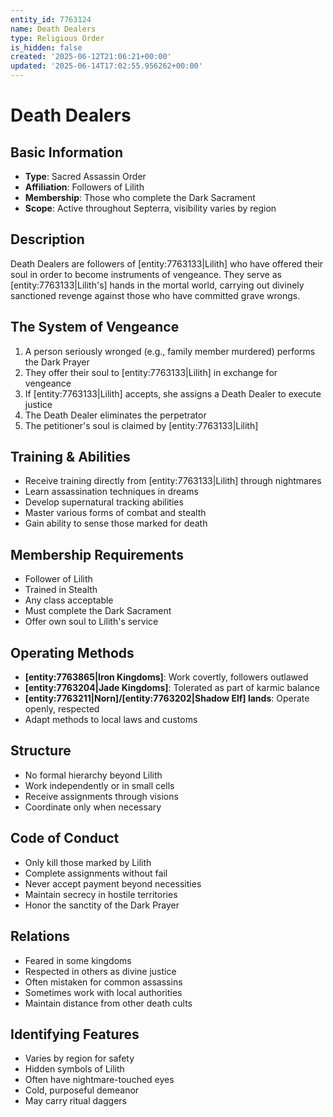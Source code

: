```yaml
---
entity_id: 7763124
name: Death Dealers
type: Religious Order
is_hidden: false
created: '2025-06-12T21:06:21+00:00'
updated: '2025-06-14T17:02:55.956262+00:00'
---
```


# Death Dealers

## Basic Information

- **Type**: Sacred Assassin Order
- **Affiliation**: Followers of Lilith
- **Membership**: Those who complete the Dark Sacrament
- **Scope**: Active throughout Septerra, visibility varies by region

## Description

Death Dealers are followers of [entity:7763133|Lilith] who have offered their soul in order to become instruments of vengeance. They serve as [entity:7763133|Lilith's] hands in the mortal world, carrying out divinely sanctioned revenge against those who have committed grave wrongs.

## The System of Vengeance

1. A person seriously wronged (e.g., family member murdered) performs the Dark Prayer
2. They offer their soul to [entity:7763133|Lilith] in exchange for vengeance
3. If [entity:7763133|Lilith] accepts, she assigns a Death Dealer to execute justice
4. The Death Dealer eliminates the perpetrator
5. The petitioner's soul is claimed by [entity:7763133|Lilith]

## Training & Abilities

- Receive training directly from [entity:7763133|Lilith] through nightmares
- Learn assassination techniques in dreams
- Develop supernatural tracking abilities
- Master various forms of combat and stealth
- Gain ability to sense those marked for death

## Membership Requirements

- Follower of Lilith
- Trained in Stealth
- Any class acceptable
- Must complete the Dark Sacrament
- Offer own soul to Lilith's service

## Operating Methods

- **[entity:7763865|Iron Kingdoms]**: Work covertly, followers outlawed
- **[entity:7763204|Jade Kingdoms]**: Tolerated as part of karmic balance
- **[entity:7763211|Norn]/[entity:7763202|Shadow Elf] lands**: Operate openly, respected
- Adapt methods to local laws and customs

## Structure

- No formal hierarchy beyond Lilith
- Work independently or in small cells
- Receive assignments through visions
- Coordinate only when necessary

## Code of Conduct

- Only kill those marked by Lilith
- Complete assignments without fail
- Never accept payment beyond necessities
- Maintain secrecy in hostile territories
- Honor the sanctity of the Dark Prayer

## Relations

- Feared in some kingdoms
- Respected in others as divine justice
- Often mistaken for common assassins
- Sometimes work with local authorities
- Maintain distance from other death cults

## Identifying Features

- Varies by region for safety
- Hidden symbols of Lilith
- Often have nightmare-touched eyes
- Cold, purposeful demeanor
- May carry ritual daggers